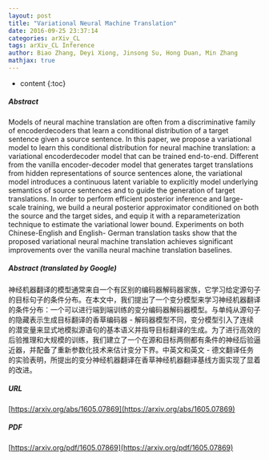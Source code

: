 ```yaml
---
layout: post
title: "Variational Neural Machine Translation"
date: 2016-09-25 23:37:14
categories: arXiv_CL
tags: arXiv_CL Inference
author: Biao Zhang, Deyi Xiong, Jinsong Su, Hong Duan, Min Zhang
mathjax: true
---
```


* content
{:toc}

##### Abstract
Models of neural machine translation are often from a discriminative family of encoderdecoders that learn a conditional distribution of a target sentence given a source sentence. In this paper, we propose a variational model to learn this conditional distribution for neural machine translation: a variational encoderdecoder model that can be trained end-to-end. Different from the vanilla encoder-decoder model that generates target translations from hidden representations of source sentences alone, the variational model introduces a continuous latent variable to explicitly model underlying semantics of source sentences and to guide the generation of target translations. In order to perform efficient posterior inference and large-scale training, we build a neural posterior approximator conditioned on both the source and the target sides, and equip it with a reparameterization technique to estimate the variational lower bound. Experiments on both Chinese-English and English- German translation tasks show that the proposed variational neural machine translation achieves significant improvements over the vanilla neural machine translation baselines.

##### Abstract (translated by Google)
神经机器翻译的模型通常来自一个有区别的编码器解码器家族，它学习给定源句子的目标句子的条件分布。在本文中，我们提出了一个变分模型来学习神经机器翻译的条件分布：一个可以进行端到端训练的变分编码器解码器模型。与单纯从源句子的隐藏表示生成目标翻译的香草编码器 - 解码器模型不同，变分模型引入了连续的潜变量来显式地模拟源语句的基本语义并指导目标翻译的生成。为了进行高效的后验推理和大规模的训练，我们建立了一个在源和目标两侧都有条件的神经后验逼近器，并配备了重新参数化技术来估计变分下界。中英文和英文 - 德文翻译任务的实验表明，所提出的变分神经机器翻译在香草神经机器翻译基线方面实现了显着的改进。

##### URL
[https://arxiv.org/abs/1605.07869](https://arxiv.org/abs/1605.07869)

##### PDF
[https://arxiv.org/pdf/1605.07869](https://arxiv.org/pdf/1605.07869)

